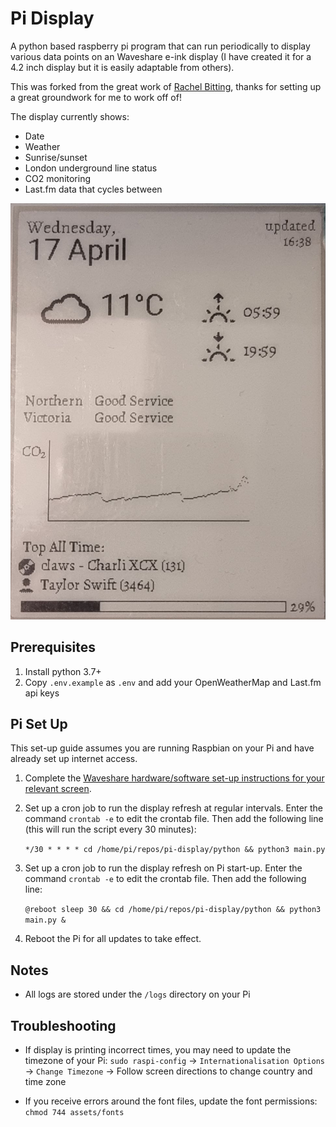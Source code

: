 # Pi Display

A python based raspberry pi program that can run periodically to display various data points on an Waveshare e-ink display (I have created it for a 4.2 inch display but it is easily adaptable from others).

This was forked from the great work of [Rachel Bitting](https://github.com/rbitting/pi-display), thanks for setting up a great groundwork for me to work off of!

The display currently shows:
- Date
- Weather
- Sunrise/sunset
- London underground line status
- CO2 monitoring
- Last.fm data that cycles between 

![Photo of the Pi display displaying all data](assets/pi-display.jpg)

## Prerequisites 

1. Install python 3.7+
1. Copy `.env.example` as `.env` and add your OpenWeatherMap and Last.fm api keys

## Pi Set Up

This set-up guide assumes you are running Raspbian on your Pi and have already set up internet access.

1. Complete the [Waveshare hardware/software set-up instructions for your relevant screen](https://www.waveshare.com/wiki/Main_Page#Display-e-Paper).

1. Set up a cron job to run the display refresh at regular intervals. Enter the command `crontab -e` to edit the crontab file. Then add the following line (this will run the script every 30 minutes):

    ```*/30 * * * * cd /home/pi/repos/pi-display/python && python3 main.py```

1. Set up a cron job to run the display refresh on Pi start-up. Enter the command `crontab -e` to edit the crontab file. Then add the following line:

    ```@reboot sleep 30 && cd /home/pi/repos/pi-display/python && python3 main.py &```

1. Reboot the Pi for all updates to take effect.

## Notes

* All logs are stored under the `/logs` directory on your Pi

## Troubleshooting

* If display is printing incorrect times, you may need to update the timezone of your Pi: `sudo raspi-config` -> `Internationalisation Options` -> `Change Timezone` -> Follow screen directions to change country and time zone

* If you receive errors around the font files, update the font permissions: `chmod 744 assets/fonts`
